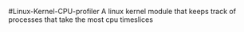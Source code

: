 #Linux-Kernel-CPU-profiler 
A linux kernel module that keeps track of processes that take the most cpu timeslices
